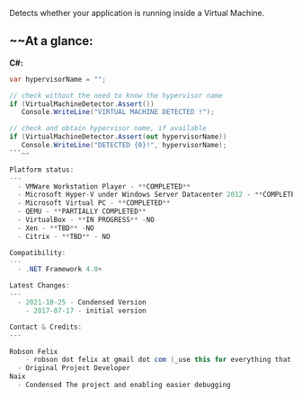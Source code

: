 Detects whether your application is running inside a Virtual Machine.

~~At a glance:
---
**C#:**
```csharp
var hypervisorName = "";

// check without the need to know the hypervisor name
if (VirtualMachineDetector.Assert())
   Console.WriteLine("VIRTUAL MACHINE DETECTED !");

// check and obtain hypervisor name, if available
if (VirtualMachineDetector.Assert(out hypervisorName))
   Console.WriteLine("DETECTED {0}!", hypervisorName);
```~~

Platform status:
---
  - VMWare Workstation Player - **COMPLETED**
  - Microsoft Hyper-V under Windows Server Datacenter 2012 - **COMPLETED**
  - Microsoft Virtual PC - **COMPLETED**
  - QEMU - **PARTIALLY COMPLETED**
  - VirtualBox - **IN PROGRESS** -NO
  - Xen - **TBD** -NO
  - Citrix - **TBD** - NO

Compatibility:
---
  - .NET Framework 4.0+

Latest Changes:
---
  - 2021-10-25 - Condensed Version
	- 2017-07-17 - initial version

Contact & Credits:
---

Robson Felix
	- robson dot felix at gmail dot com (_use this for everything that is not available via GitHub features_)
  - Original Project Developer
Naix
  - Condensed The project and enabling easier debugging